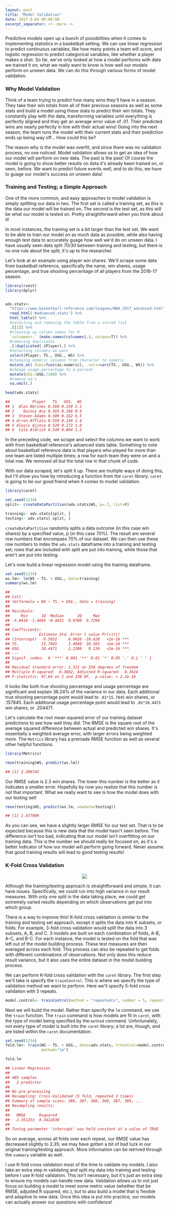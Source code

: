 ```yaml
---
layout: post
title: "Model Validation"
date: 2017-8-04 00:00:00
excerpt_separator: <!--more-->
---
```


Predictive models open up a bunch of possibilities when it comes to
implementing statistics in a basketball setting. We can use linear
regression to predict continuous variables, like how many points a team
will score, and logistic regression to predict categorical variables,
like whether a player makes a shot. So far, we've only looked at how a
model performs with data we trained it on; what we really want to know
is how well our models perform on unseen data. We can do this through
various forms of model validation.

<!--more-->

### Why Model Validation ###

Think of a team trying to predict how many wins they'll have in a
season. They take their win totals from all of their previous seasons as
well as some stats and build a model using these stats to predict their
win totals. They constantly play with the data, transforming variables
until everything is perfectly aligned and they get an average error
value of .01. Their predicted wins are nearly perfectly in line with
their actual wins! Going into the next season, the team runs the model
with their current stats and their prediction ends up being way off...
How could this be?

The reason why is the model was overfit, and since there was no
validation process, no one noticed. Model validation allows us to get an
idea of how our model will perform on new data. The past is the past! Of
course the model is going to show better results on data it's already
been trained on, or seen, before. We want to predict future events well,
and to do this, we have to guage our model's success on unseen data!

### Training and Testing; a Simple Approach ###

One of the more common, and easy approaches to model validation is
simply splitting our data in two. The first set is called a training
set, as this is the data our model will be trained on. The second is the
test set, as this will be what our model is tested on. Pretty
straightforward when you think about it!

In most instances, the training set is a bit larger than the test set.
We want to be able to train our model on as much data as possible, while
also having enough test data to accurately guage how well we'd do on
unseen data. I have usually seen data split 70/30 between training and
testing, but there is no one rule about the split; it's up to the
researcher.

Let's look at an example using player win shares. We'll scrape some data
from basketball reference, specifically the name, win shares, usage
percentage, and true shooting percentage of all players from the 2016-17
season.
```r
library(rvest)
library(dplyr)


adv.stats<-
  "https://www.basketball-reference.com/leagues/NBA_2017_advanced.html" %>%
  read_html('#advanced_stats') %>%
  html_table() %>%
  #selecting and removing the table from a stored list
  .[[1]] %>%
  #cleaning up column names for R
  `colnames<-` (make.names(colnames(.), unique=T)) %>%
  #removing duplicates
  .[!duplicated(.$Player),] %>%
  #selecting columns we want
  select(Player, TS., USG., WS) %>%
  #changing numeric columns from character to numeric
  mutate_at(.funs=funs(as.numeric), .vars=vars(TS., USG., WS)) %>%
  #change usage percentage to a percent
  mutate(USG.=USG./100) %>%
  #remove na's
  na.omit(.)

head(adv.stats)

##          Player   TS.  USG.  WS
## 1  Alex Abrines 0.560 0.159 2.1
## 2    Quincy Acy 0.565 0.168 0.9
## 3  Steven Adams 0.589 0.162 6.5
## 4 Arron Afflalo 0.559 0.144 1.4
## 5 Alexis Ajinca 0.529 0.172 1.0
## 6  Cole Aldrich 0.549 0.094 1.3
```
In the preceding code, we scrape and select the columns we want to work
with from basketball reference's advanced stats table. Something to note
about basketball reference data is that players who played for more than
one team are listed multiple times; a row for each team they were on and
a total row. We removed all but the total row in that chunk of code.

With our data scraped, let's split it up. There are multiple ways of
doing this, but I'll show you how by introducing a function from the
`caret` library. `caret` is going to be our good friend when it comes to
model validation.
```r
library(caret)

set.seed(1234)
split<- createDataPartition(adv.stats$WS, p=.7, list=F)

training<- adv.stats[split, ]
testing<- adv.stats[-split, ]
```
`createDataPartition` randomly splits a data outcome (in this case win
shares) by a specified value, p (in this case 70%). The result are
several row numbers that encompass 70% of our dataset. We can then use
these row numbers to index the `adv.stats` dataframe into a training and
testing set; rows that are included with split are put into training,
while those that aren't are put into testing.

Let's now build a linear regression model using the training dataframe.
```r
set.seed(1234)
ws.lm<- lm(WS ~ TS. + USG., data=training)
summary(ws.lm)

## 
## Call:
## lm(formula = WS ~ TS. + USG., data = training)
## 
## Residuals:
##     Min      1Q  Median      3Q     Max 
## -5.8418 -1.4045 -0.4431  0.9780  9.7294 
## 
## Coefficients:
##             Estimate Std. Error t value Pr(>|t|)    
## (Intercept)  -9.5932     0.9026 -10.628   <2e-16 ***
## TS.          15.7845     1.4940  10.565   <2e-16 ***
## USG.         20.4471     2.2386   9.134   <2e-16 ***
## ---
## Signif. codes:  0 '***' 0.001 '**' 0.01 '*' 0.05 '.' 0.1 ' ' 1
## 
## Residual standard error: 2.311 on 338 degrees of freedom
## Multiple R-squared:  0.3662, Adjusted R-squared:  0.3624 
## F-statistic: 97.64 on 2 and 338 DF,  p-value: < 2.2e-16
```
It looks like both true shooting percentage and usage percentage are
significant and explain 36.24% of the variance in our data. Each
additional true shooting percentage point would lead to `.01*15.7845`
win shares, or .157845. Each additional usage percentage point would
lead to `.01*20.4471` win shares, or .204471.

Let's calculate the root mean squared error of our training dataset
predictions to see how well they did. The RMSE is the square root of the
average squared difference between actual and predicted win shares. It's
essentially a weighted average error, with larger errors being weighted
more. The `Metrics` library has a premade RMSE function as well as
several other helpful functions.
```r
library(Metrics)

rmse(training$WS, predict(ws.lm))

## [1] 2.300745
```
Our RMSE value is 2.3 win shares. The lower this number is the better as
it indicates a smaller error. Hopefully by now you realize that this
number is not that important. What we really want to see is how the
model does with our testing set!
```r
rmse(testing$WS, predict(ws.lm, newdata=testing))

## [1] 2.477909
```
As you can see, we have a slightly larger RMSE for our test set. That is
to be expected because this is new data that the model hasn't seen
before. The difference isn't too bad, indicating that our model isn't
overfitting on our training data. This is the number we should really be
focused on, as it's a better indicator of how our model will perform
going forward. Never assume that good training results will lead to good
testing results!

### K-Fold Cross Validation ###

<center><img src="/images/crawford-dribbles.jpg"></center>

Although the training/testing approach is straightforward and simple, it
can have issues. Specifically, we could run into high variance in our
result measures. With only one split in the data taking place, we could
get extremely varied results depending on which observations get put
into which group.

There is a way to improve this! K-fold cross validation is similar to
the training and testing set approach, except it splits the data into K
subsets, or folds. For example, 3-fold cross validation would split the
data into 3 subsets, A, B, and C. 3 models are built on each combination
of folds, A-B, A-C, and B-C. For each instance, the model is tested on
the fold that was left out of the model building process. These test
measures are then averaged across each fold. This process can also be
repeated to get folds with different combinations of observations. Not
only does this reduce result variance, but it also uses the entire
dataset in the model building process.

We can perform K-fold cross validation with the `caret` library. The
first step we'll take is specify the `trainControl`. This is where we
specify the type of validation method we want to perform. Here we'll
specify 5-fold cross validation with 3 repeats.
```r
model.control<- trainControl(method = "repeatedcv", number = 5, repeats = 3)
```
Next we will build the model. Rather than specify the `lm` command, we
use the `train` function. The `train` command is how models are fit in
`caret`, with the type of model being specified by the `method` command.
Unfortunately, not every type of model is built into the `caret`
library; a lot are, though, and are listed within the `caret`
documentation.
```r
set.seed(1234)
fold.lm<- train(WS ~ TS. + USG., data=adv.stats, trControl=model.control, 
                method="lm")

fold.lm

## Linear Regression 
## 
## 485 samples
##   2 predictor
## 
## No pre-processing
## Resampling: Cross-Validated (5 fold, repeated 3 times) 
## Summary of sample sizes: 389, 387, 388, 389, 387, 389, ... 
## Resampling results:
## 
##   RMSE      Rsquared 
##   2.351253  0.3422838
## 
## Tuning parameter 'intercept' was held constant at a value of TRUE
```
So on average, across all folds over each repeat, our RMSE value has
decreased slightly to 2.35; we may have gotten a bit of bad luck in our
original training/testing approach. More information can be retrived
through the `summary` variable as well.

I use K-fold cross validation most of the time to validate my models. I
also take an extra step in validating and split my data into training
and testing before I use K-fold validation. This isn't necessary, but
it's just an extra step to ensure my models can handle new data.
Validation allows us to not just focus on building a model to meet some
metric value (whether that be RMSE, adjusted R squared, etc.), but to
also build a model that is flexible and adaptive to new data. Once this
idea is put into practice, our models can actually answer our questions
with confidence!
